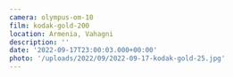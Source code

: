 ```yaml
---
camera: olympus-om-10
film: kodak-gold-200
location: Armenia, Vahagni
description: ''
date: '2022-09-17T23:00:03.000+00:00'
photo: '/uploads/2022/09/2022-09-17-kodak-gold-25.jpg'
---
```

